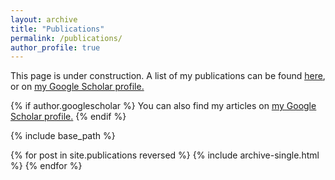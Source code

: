 ```yaml
---
layout: archive
title: "Publications"
permalink: /publications/
author_profile: true
---
```


This page is under construction. A list of my publications can be found <u><a href="http://staff.scem.uws.edu.au/~andrew/pubs/index.html">here</a></u>, or on <u><a href="{{author.googlescholar}}">my Google Scholar profile</a>.</u>

{% if author.googlescholar %}
  You can also find my articles on <u><a href="{{author.googlescholar}}">my Google Scholar profile</a>.</u>
{% endif %}

{% include base_path %}

{% for post in site.publications reversed %}
  {% include archive-single.html %}
{% endfor %}
